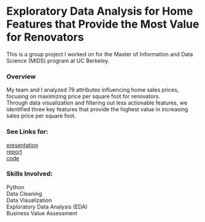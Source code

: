 # Exploratory Data Analysis for Home Features that Provide the Most Value for Renovators

This is a group project I worked on for the Master of Information and Data Science (MIDS) program at UC Berkeley.

### **Overview** <br>
My team and I analyzed 79 attributes influencing home sales prices, focusing on maximizing price per square foot for renovators. <br>
Through data visualization and filtering out less actionable features, we identified three key features that provide the highest value in increasing sales price per square foot.<br>

### **See Links for:**<br>
[presentation](/Project2_Presentation_Final.pdf)<br>
[report](/Project2_FinalReport.pdf)<br>
[code](/Qualitative_Analysis.ipynb)<br>

### **Skills Involved:**
Python <br>
Data Cleaning <br>
Data Visualization <br>
Exploratory Data Analysis (EDA) <br>
Business Value Assessment <br>
